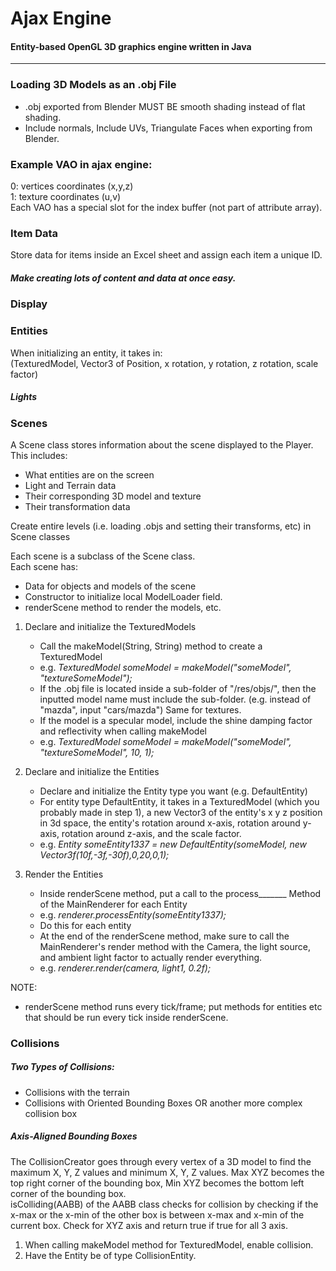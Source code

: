 # Ajax Engine
#### Entity-based OpenGL 3D graphics engine written in Java
---
### Loading 3D Models as an .obj File

- .obj exported from Blender MUST BE smooth shading instead of flat shading.
- Include normals, Include UVs, Triangulate Faces when exporting from Blender.

### Example VAO in ajax engine:

0: vertices coordinates (x,y,z)\
1: texture coordinates (u,v)\
Each VAO has a special slot for the index buffer (not part of attribute array).

### Item Data

Store data for items inside an Excel sheet and assign each item a unique ID.

##### Make creating lots of content and data at once easy.

### Display

### Entities

When initializing an entity, it takes in:\
(TexturedModel, Vector3 of Position, x rotation, y rotation, z rotation, scale factor) 

##### Lights


### Scenes

A Scene class stores information about the scene displayed to the Player.
This includes:
- What entities are on the screen
- Light and Terrain data
- Their corresponding 3D model and texture
- Their transformation data

Create entire levels (i.e. loading .objs and setting their transforms, etc) in Scene classes

Each scene is a subclass of the Scene class.\
Each scene has:
- Data for objects and models of the scene
- Constructor to initialize local ModelLoader field.
- renderScene method to render the models, etc.

1. Declare and initialize the TexturedModels
    - Call the makeModel(String, String) method to create a TexturedModel
    - e.g. *TexturedModel someModel = makeModel("someModel", "textureSomeModel");*
    - If the .obj file is located inside a sub-folder of "/res/objs/", then the inputted model name must include the sub-folder. (e.g. instead of "mazda", input "cars/mazda") Same for textures.
    - If the model is a specular model, include the shine damping factor and reflectivity when calling makeModel
    - e.g. *TexturedModel someModel = makeModel("someModel", "textureSomeModel", 10, 1);*

2. Declare and initialize the Entities
    - Declare and initialize the Entity type you want (e.g. DefaultEntity)
    - For entity type DefaultEntity, it takes in a TexturedModel (which you probably made in step 1), 
    a new Vector3 of the entity's x y z position in 3d space,
    the entity's rotation around x-axis, rotation around y-axis, rotation around z-axis,
    and the scale factor.
    - e.g. *Entity someEntity1337 = new DefaultEntity(someModel, new Vector3f(10f,-3f,-30f),0,20,0,1);*

3. Render the Entities
    - Inside renderScene method, put a call to the process_______ Method of the MainRenderer for each Entity
    - e.g. *renderer.processEntity(someEntity1337);*
    - Do this for each entity
    - At the end of the renderScene method, make sure to call the MainRenderer's render method with the Camera, the light source, and ambient light factor to actually render everything.
    - e.g. *renderer.render(camera, light1, 0.2f);*

NOTE:
- renderScene method runs every tick/frame; put methods for entities etc that should be run every tick inside renderScene.

### Collisions
##### Two Types of Collisions:

- Collisions with the terrain
- Collisions with Oriented Bounding Boxes OR another more complex collision box

##### Axis-Aligned Bounding Boxes
The CollisionCreator goes through every vertex of a 3D model to find the maximum X, Y, Z values and minimum X, Y, Z values.
Max XYZ becomes the top right corner of the bounding box, Min XYZ becomes the bottom left corner of the bounding box.\
isColliding(AABB) of the AABB class checks for collision by checking if the x-max or the x-min of the other box is between x-max and x-min of the current box. Check for XYZ axis and return true if true for all 3 axis.

1. When calling makeModel method for TexturedModel, enable collision.
2. Have the Entity be of type CollisionEntity.
